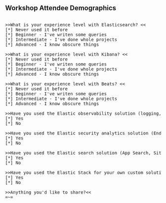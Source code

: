 ## Workshop Attendee Demographics

<pre>

>>What is your experience level with Elasticsearch? <<
[*] Never used it before
[*] Beginner - I've writen some queries
[*] Intermediate - I've done whole projects
[*] Advanced - I know obscure things

>>What is your experience level with Kibana? <<
[*] Never used it before
[*] Beginner - I've writen some queries
[*] Intermediate - I've done whole projects
[*] Advanced - I know obscure things

>>What is your experience level with Beats? <<
[*] Never used it before
[*] Beginner - I've writen some queries
[*] Intermediate - I've done whole projects
[*] Advanced - I know obscure things

>>Have you used the Elastic observability solution (logging, metrics, uptime, and application performance monitoring)? <<
[*] Yes
[*] No

>>Have you used the Elastic security analytics solution (Endpoint, SIEM, network monitoring)? <<
[*] Yes
[*] No

>>Have you used the Elastic search solution (App Search, Site Search, Workplace Search)? <<
[*] Yes
[*] No

>>Have you used the Elastic Stack for your own custom solutions? <<
[*] Yes
[*] No

>>Anything you'd like to share?<<
=~=  

</pre>
